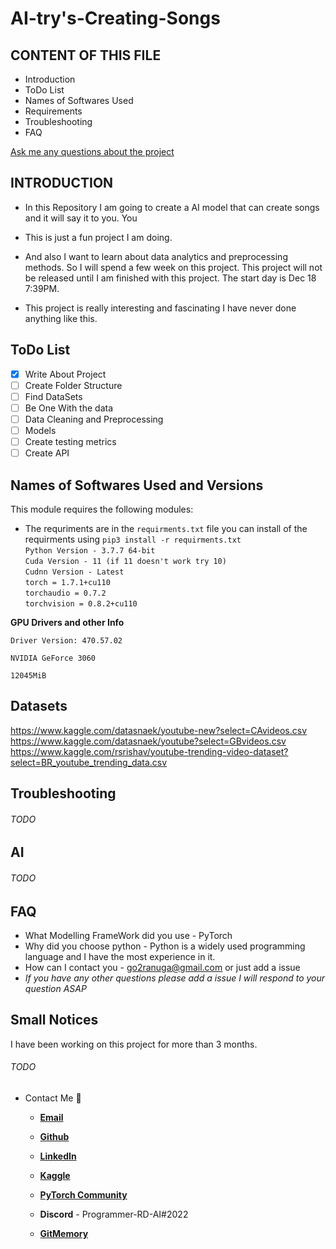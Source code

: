 # AI-try's-Creating-Songs

## CONTENT OF THIS FILE

- Introduction
- ToDo List
- Names of Softwares Used
- Requirements
- Troubleshooting
- FAQ

[Ask me any questions about the project](https://github.com/Programmer-RD-AI/AI-Trys-Creating-Songs/discussions)

## INTRODUCTION

- In this Repository I am going to create a AI model that can create songs and it will say it to you. You

- This is just a fun project I am doing.

- And also I want to learn about data analytics and preprocessing methods. So I will spend a few week on this project. This project will not be released until I am finished with this project. The start day is Dec 18 7:39PM.
- This project is really interesting and fascinating I have never done anything like this.

## ToDo List

- [x] Write About Project
- [ ] Create Folder Structure
- [ ] Find DataSets
- [ ] Be One With the data
- [ ] Data Cleaning and Preprocessing
- [ ] Models
- [ ] Create testing metrics
- [ ] Create API

## Names of Softwares Used and Versions

This module requires the following modules:
<br>

- The requriments are in the `requirments.txt` file you can install of the requirments using `pip3 install -r requirments.txt`
  <br>
  `Python Version - 3.7.7 64-bit`
  <br>
  `Cuda Version - 11 (if 11 doesn't work try 10)`
  <br>
  `Cudnn Version - Latest`
  <br>
  `torch = 1.7.1+cu110`
  <br>
  `torchaudio = 0.7.2`
  <br>
  `torchvision = 0.8.2+cu110`
  <br>

**GPU Drivers and other Info**

`Driver Version: 470.57.02`

`NVIDIA GeForce 3060`

`12045MiB`

## Datasets

https://www.kaggle.com/datasnaek/youtube-new?select=CAvideos.csv
https://www.kaggle.com/datasnaek/youtube?select=GBvideos.csv
https://www.kaggle.com/rsrishav/youtube-trending-video-dataset?select=BR_youtube_trending_data.csv

## Troubleshooting

###### TODO

## AI

###### TODO

## FAQ

- What Modelling FrameWork did you use - PyTorch
- Why did you choose python - Python is a widely used programming language and I have the most experience in it.
- How can I contact you - go2ranuga@gmail.com or just add a issue
- _If you have any other questions please add a issue I will respond to your question ASAP_

## Small Notices

I have been working on this project for more than 3 months.

###### TODO

- Contact Me 💬

  - [**Email**](go2ranuga@gmail.com)

  - [**Github**](https://github.com/Programmer-RD-AI)

  - [**LinkedIn**](https://www.linkedin.com/in/ranuga-disansa-gamage-94a7671b2/)

  - [**Kaggle**](https://www.kaggle.com/ranugadisansagamage)

  - [**PyTorch Community**](https://discuss.pytorch.org/u/programmer-rd-ai/summary)

  - **Discord** - Programmer-RD-AI#2022

  - [**GitMemory**](https://githubmemory.com/@Programmer-RD-AI)
